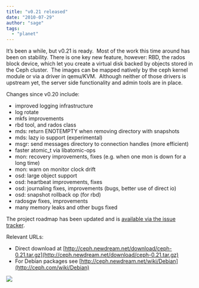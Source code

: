 ```yaml
---
title: "v0.21 released"
date: "2010-07-29"
author: "sage"
tags: 
  - "planet"
---
```


It’s been a while, but v0.21 is ready.  Most of the work this time around has been on stability. There is one key new feature, however: RBD, the rados block device, which let you create a virtual disk backed by objects stored in the Ceph cluster.  The images can be mapped natively by the ceph kernel module or via a driver in qemu/KVM.  Although neither of those drivers is upstream yet, the server side functionality and admin tools are in place.

Changes since v0.20 include:

- improved logging infrastructure
- log rotate
- mkfs improvements
- rbd tool, and rados class
- mds: return ENOTEMPTY when removing directory with snapshots
- mds: lazy io support (experimental)
- msgr: send messages directory to connection handles (more efficient)
- faster atomic\_t via libatomic-ops
- mon: recovery improvements, fixes (e.g. when one mon is down for a long time)
- mon: warn on monitor clock drift
- osd: large object support
- osd: heartbeat improvements, fixes
- osd: journaling fixes, improvements (bugs, better use of direct io)
- osd: snapshot rollback op (for rbd)
- radosgw fixes, improvements
- many memory leaks and other bugs fixed

The project roadmap has been updated and is [available via the issue tracker](http://tracker.newdream.net/projects/ceph/roadmap).

Relevant URLs:

- Direct download at [http://ceph.newdream.net/download/ceph-0.21.tar.gz](http://ceph.newdream.net/download/ceph-0.21.tar.gz)
- For Debian packages see [http://ceph.newdream.net/wiki/Debian](http://ceph.com/wiki/Debian)

![](http://track.hubspot.com/__ptq.gif?a=268973&k=14&bu=http://ceph.com&r=http://ceph.com/releases/v0-21-released/&bvt=rss&p=wordpress)
